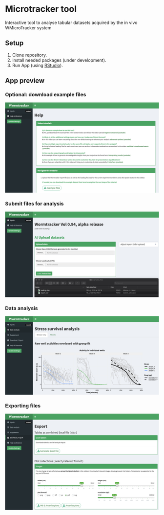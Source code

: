 # Microtracker tool

Interactive tool to analyse tabular datasets acquired by the in vivo WMicroTracker system

## Setup
1. Clone repository.
2. Install needed packages (under development).
3. Run App (using [RStudio](https://rstudio.com)).


## App preview

### Optional: download example files
![Downloading example files](./data/docs/download.png)

### Submit files for analysis
![Uploading files](./data/docs/import.png)

### Data analysis
![Data analysis](./data/docs/data.png)

### Exporting files
![Export output](./data/docs/export.png)